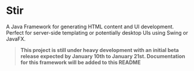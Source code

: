 # Stir
A Java Framework for generating HTML content and UI development. Perfect for server-side templating or potentially desktop UIs using Swing or JavaFX.

> **This project is still under heavy development with an initial beta release expected by January 10th to January 21st. Documentation for this framework will be added to this README**
